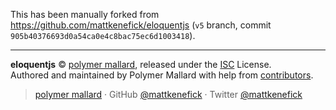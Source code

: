 This has been manually forked from https://github.com/mattkenefick/eloquentjs
(`v5` branch, commit `905b40376693d0a54ca0e4c8bac75ec6d1003418`).

----

**eloquentjs** © [polymer mallard](https://polymermallard.com), released under the [ISC](https://github.com/mattkenefick/eloquentjs/blob/master/LICENSE.md) License.<br>
Authored and maintained by Polymer Mallard with help from [contributors](https://github.com/mattkenefick/eloquentjs/contributors).

> [polymer mallard](https://www.polymermallard.com) · GitHub [@mattkenefick](https://github.com/mattkenefick) · Twitter [@mattkenefick](https://twitter.com/mattkenefick)
